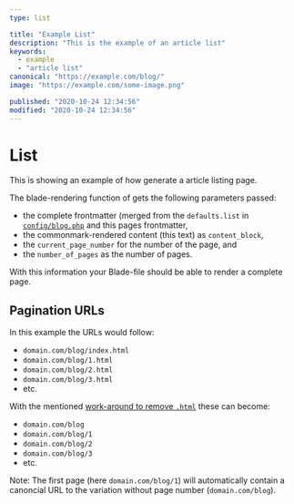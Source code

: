 ```yaml
---
type: list

title: "Example List"
description: "This is the example of an article list"
keywords:
  - example
  - "article list"
canonical: "https://example.com/blog/"
image: "https://example.com/some-image.png"

published: "2020-10-24 12:34:56"
modified: "2020-10-24 12:34:56"
---
```


# List

This is showing an example of how generate a article listing page.

The blade-rendering function of gets the following parameters passed:

 - the complete frontmatter (merged from the `defaults.list` in [`config/blog.php`](https://github.com/spekulatius/laravel-commonmark-blog/blob/main/config/blog.php) and this pages frontmatter,
 - the commonmark-rendered content (this text) as `content_block`,
 - the `current_page_number` for the number of the page, and
 - the `number_of_pages` as the number of pages.

With this information your Blade-file should be able to render a complete page.


## Pagination URLs

In this example the URLs would follow:

 - `domain.com/blog/index.html`
 - `domain.com/blog/1.html`
 - `domain.com/blog/2.html`
 - `domain.com/blog/3.html`
 - etc.

With the mentioned [work-around to remove `.html`](https://github.com/spekulatius/laravel-commonmark-blog#server-configuration) these can become:

 - `domain.com/blog`
 - `domain.com/blog/1`
 - `domain.com/blog/2`
 - `domain.com/blog/3`
 - etc.

Note: The first page (here `domain.com/blog/1`) will automatically contain a canoncial URL to the variation without page number (`domain.com/blog`).
